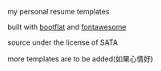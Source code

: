 my personal resume templates

built with [bootflat](http://bootflat.github.io/) and [fontawesome](http://fontawesome.io/)

source under the license of SATA

more templates are to be added(如果心情好)
